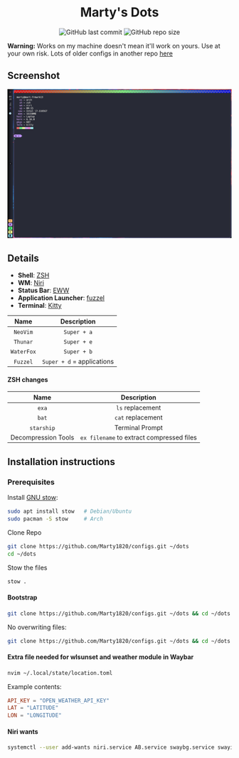 <div align="center">

# Marty's Dots

![GitHub last commit](https://img.shields.io/github/last-commit/Marty1820/configs?style=for-the-badge&labelColor=44475a&color=bd93f9) ![GitHub repo size](https://img.shields.io/github/repo-size/Marty1820/configs?style=for-the-badge&labelColor=44475a&color=bd93f9)

</div>

**Warning:** Works on my machine doesn't mean it'll work on yours. Use at your own risk.
Lots of older configs in another repo [here](https://github.com/Marty1820/old-dotfiles)

## Screenshot

![niri fetch](/.screenshots/niri.png?raw=true "Niri Screenshot")

## Details

- **Shell**: [ZSH](https://www.zsh.org/)
- **WM**: [Niri](https://github.com/YaLTeR/niri)
- **Status Bar**: [EWW](https://elkowar.github.io/eww/eww.html)
- **Application Launcher**: [fuzzel](https://codeberg.org/dnkl/fuzzel)
- **Terminal**: [Kitty](https://sw.kovidgoyal.net/kitty/)

|    Name    |        Description         |
| :--------: | :------------------------: |
|  `NeoVim`  |        `Super + a`         |
|  `Thunar`  |        `Super + e`         |
| `WaterFox` |        `Super + b`         |
|  `Fuzzel`  | `Super + d` = applications |

#### ZSH changes

|        Name         |                Description                |
| :-----------------: | :---------------------------------------: |
|        `exa`        |             `ls` replacement              |
|        `bat`        |             `cat` replacement             |
|     `starship`      |              Terminal Prompt              |
| Decompression Tools | `ex filename` to extract compressed files |

## Installation instructions

### Prerequisites

Install [GNU stow](https://www.gnu.org/software/stow/):

```bash
sudo apt install stow   # Debian/Ubuntu
sudo pacman -S stow     # Arch
```

Clone Repo

```bash
git clone https://github.com/Marty1820/configs.git ~/dots
cd ~/dots
```

Stow the files

```bash
stow .
```

#### Bootstrap

```bash
git clone https://github.com/Marty1820/configs.git ~/dots && cd ~/dots && stow .
```

No overwriting files:

```bash
git clone https://github.com/Marty1820/configs.git ~/dots && cd ~/dots && stow --adopt .
```

#### Extra file needed for wlsunset and weather module in Waybar

```bash
nvim ~/.local/state/location.toml
```

Example contents:

```toml
API_KEY = "OPEN_WEATHER_API_KEY"
LAT = "LATITUDE"
LON = "LONGITUDE"
```

#### Niri wants

```bash
systemctl --user add-wants niri.service AB.service swaybg.service swayidle.service wlsunset.service weather.timer
```
